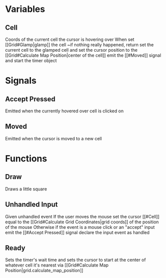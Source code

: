 # Variables
## Cell
Coords of the current cell the cursor is hovering over
When set
	[[Grid#Glamp|glamp]] the cell
	~if nothing really happened, return
	set the current cell to the glamped cell
	and set the cursor position to the [[Grid#Calculate Map Position|center of the cell]]
	emit the [[#Moved]] signal
	and start the timer object
# Signals

## Accept Pressed
Emitted when the currently hovered over cell is clicked on
## Moved
Emitted when the cursor is moved to a new cell

# Functions

## Draw
Draws a little square
## Unhandled Input
Given unhandled event
	If the user moves the mouse
		set the cursor [[#Cell]] equal to the [[Grid#Calculate Grid Coordinates|grid coords]] of the position of the mouse
	Otherwise if the event is a mouse click or an "accept" input
		emit the [[#Accept Pressed]] signal
		declare the input event as handled
	
## Ready
Sets the timer's wait time and sets the cursor to start at the center of whatever cell it's nearest via [[Grid#Calculate Map Position|grid.calculate_map_position]]
